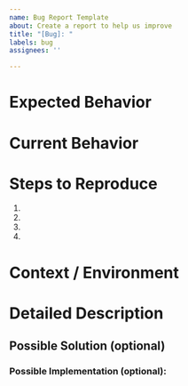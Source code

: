 ```yaml
---
name: Bug Report Template
about: Create a report to help us improve
title: "[Bug]: "
labels: bug
assignees: ''

---
```


# Expected Behavior 
<!--- Describe what you expect to happen in the space below-->


# Current Behavior
<!--- Describe what actually happens in the space below-->


# Steps to Reproduce
<!--- Provide a link to a live example, or an unambiguous set of steps to -->
<!--- reproduce this bug. Include code to reproduce, if relevant -->
1. 
2. 
3. 
4. 


# Context / Environment
<!--- How has this issue affected you? What are you trying to accomplish? -->
<!--- Providing context helps us come up with a solution that is most useful in the real world -->
<!--- Provide a general summary of the issue in the Title above -->


# Detailed Description
<!--- Provide a detailed description of the change or addition you are proposing -->


## Possible Solution (optional)
<!--- Not obligatory, but suggest a fix/reason for the bug, -->


### Possible Implementation (optional):
<!--- Not obligatory, but suggest an idea for implementing addition or change -->

